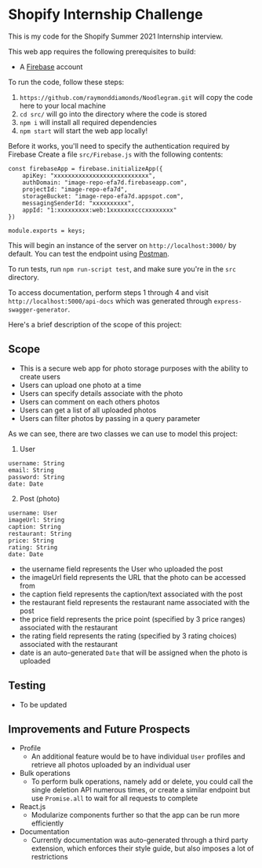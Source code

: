 # Shopify Internship Challenge

This is my code for the Shopify Summer 2021 Internship interview.

This web app requires the following prerequisites to build:

- A [Firebase](https://firebase.google.com/) account

To run the code, follow these steps:

1. `https://github.com/raymonddiamonds/Noodlegram.git` will copy the code here to your local machine
2. `cd src/` will go into the directory where the code is stored
3. `npm i` will install all required dependencies
4. `npm start` will start the web app locally!

Before it works, you'll need to specify the authentication required by Firebase
Create a file `src/Firebase.js` with the following contents:

```
const firebaseApp = firebase.initializeApp({
    apiKey: "xxxxxxxxxxxxxxxxxxxxxxxxxxx",
    authDomain: "image-repo-efa7d.firebaseapp.com",
    projectId: "image-repo-efa7d",
    storageBucket: "image-repo-efa7d.appspot.com",
    messagingSenderId: "xxxxxxxxxx",
    appId: "1:xxxxxxxxx:web:1xxxxxxxcccxxxxxxxx"
})

module.exports = keys;
```

This will begin an instance of the server on `http://localhost:3000/` by default. You can test the endpoint using [Postman](https://www.getpostman.com).

To run tests, run `npm run-script test`, and make sure you're in the `src` directory.

To access documentation, perform steps 1 through 4 and visit `http://localhost:5000/api-docs` which was generated through `express-swagger-generator`.

Here's a brief description of the scope of this project:

## Scope

- This is a secure web app for photo storage purposes with the ability to create users
- Users can upload one photo at a time
- Users can specify details associate with the photo
- Users can comment on each others photos
- Users can get a list of all uploaded photos
- Users can filter photos by passing in a query parameter

As we can see, there are two classes we can use to model this project:

1. User

```
username: String
email: String
password: String
date: Date
```

2. Post (photo)

```
username: User
imageUrl: String
caption: String
restaurant: String
price: String
rating: String
date: Date
```

- the username field represents the User who uploaded the post
- the imageUrl field represents the URL that the photo can be accessed from
- the caption field represents the caption/text associated with the post
- the restaurant field represents the restaurant name associated with the post
- the price field represents the price point (specified by 3 price ranges) associated with the restaurant
- the rating field represents the rating (specified by 3 rating choices) associated with the restaurant
- date is an auto-generated `Date` that will be assigned when the photo is uploaded

## Testing

- To be updated

## Improvements and Future Prospects

- Profile
  - An additional feature would be to have individual `User` profiles and retrieve all photos uploaded by an individual user 
- Bulk operations
  - To perform bulk operations, namely add or delete, you could call the single deletion API numerous times, or create a similar endpoint but use `Promise.all` to wait for all requests to complete
- React.js
  - Modularize components further so that the app can be run more efficiently
- Documentation
  - Currently documentation was auto-generated through a third party extension, which enforces their style guide, but also imposes a lot of restrictions
